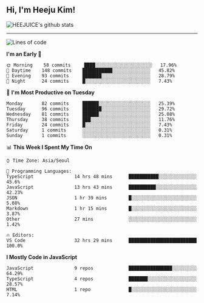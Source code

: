 ## Hi, I'm Heeju Kim!

![HEEJUICE's github stats](https://github-readme-stats.vercel.app/api?username=HEEJUICE&show_icons=true)

---
<!--START_SECTION:waka-->
![Lines of code](https://img.shields.io/badge/From%20Hello%20World%20I%27ve%20Written-17.1%20million%20lines%20of%20code-blue)

**I'm an Early 🐤** 

```text
🌞 Morning    58 commits     ████░░░░░░░░░░░░░░░░░░░░░   17.96% 
🌆 Daytime    148 commits    ███████████░░░░░░░░░░░░░░   45.82% 
🌃 Evening    93 commits     ███████░░░░░░░░░░░░░░░░░░   28.79% 
🌙 Night      24 commits     █░░░░░░░░░░░░░░░░░░░░░░░░   7.43%

```
📅 **I'm Most Productive on Tuesday** 

```text
Monday       82 commits     ██████░░░░░░░░░░░░░░░░░░░   25.39% 
Tuesday      96 commits     ███████░░░░░░░░░░░░░░░░░░   29.72% 
Wednesday    81 commits     ██████░░░░░░░░░░░░░░░░░░░   25.08% 
Thursday     38 commits     ███░░░░░░░░░░░░░░░░░░░░░░   11.76% 
Friday       24 commits     █░░░░░░░░░░░░░░░░░░░░░░░░   7.43% 
Saturday     1 commits      ░░░░░░░░░░░░░░░░░░░░░░░░░   0.31% 
Sunday       1 commits      ░░░░░░░░░░░░░░░░░░░░░░░░░   0.31%

```


📊 **This Week I Spent My Time On** 

```text
⌚︎ Time Zone: Asia/Seoul

💬 Programming Languages: 
TypeScript               14 hrs 48 mins      ███████████░░░░░░░░░░░░░░   45.6% 
JavaScript               13 hrs 43 mins      ██████████░░░░░░░░░░░░░░░   42.23% 
JSON                     1 hr 39 mins        █░░░░░░░░░░░░░░░░░░░░░░░░   5.08% 
Markdown                 1 hr 15 mins        █░░░░░░░░░░░░░░░░░░░░░░░░   3.87% 
Other                    27 mins             ░░░░░░░░░░░░░░░░░░░░░░░░░   1.42%

🔥 Editors: 
VS Code                  32 hrs 29 mins      █████████████████████████   100.0%

```

**I Mostly Code in JavaScript** 

```text
JavaScript               9 repos             ████████████████░░░░░░░░░   64.29% 
TypeScript               4 repos             ███████░░░░░░░░░░░░░░░░░░   28.57% 
HTML                     1 repo              █░░░░░░░░░░░░░░░░░░░░░░░░   7.14%

```



<!--END_SECTION:waka-->
